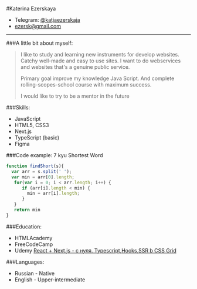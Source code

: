 #Katerina Ezerskaya
* Telegram: [@katjaezerskaja](https://t.me/katjaezerskaja)
* [ezersk@gmail.com](ezersk@gmail.com)
<hr>

###A little bit about myself:
> 
> I like to study and  learning new instruments for develop websites.
> Catchy well-made and easy to use sites.
> I want to do webservices and websites that's a genuine public service.
> 
> Primary goal improve my knowledge Java Script. 
> And complete rolling-scopes-school course with maximum success.
> 
> I would like to try to be a mentor in the future

###Skills:
* JavaScript
* HTML5, CSS3
* Next.js
* TypeScript (basic)
* Figma

###Code example:
7 kyu
Shortest Word
```js script
function findShort(s){
  var arr = s.split(' ');
  var min = arr[0].length;
   for(var i = 0; i < arr.length; i++) {
      if (arr[i].length < min) {
        min = arr[i].length;
      }
   }
   return min
}
```
###Education:
* HTMLAcademy
* FreeCodeCamp
* Udemy [React + Next.js - с нуля. Typescript,Hooks,SSR b CSS Grid](https://www.udemy.com/course/react-nextjs/learn/lecture/25873964#overview)

###Languages:
* Russian - Native
* English - Upper-intermediate
